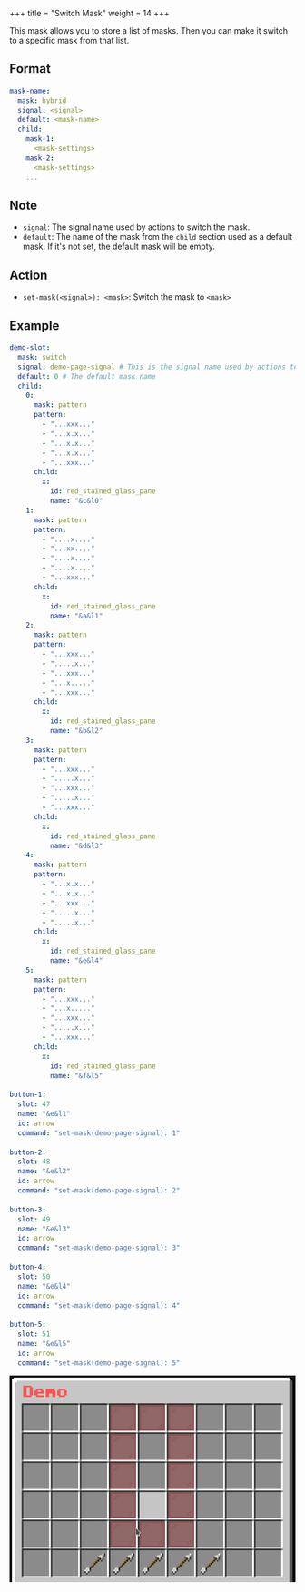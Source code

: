 +++
title = "Switch Mask"
weight = 14
+++

This mask allows you to store a list of masks. Then you can make it switch to a specific mask from that list.

## Format

```yaml
mask-name:
  mask: hybrid
  signal: <signal>
  default: <mask-name>
  child:
    mask-1:
      <mask-settings>
    mask-2:
      <mask-settings>
    ...
```

## Note

* `signal`: The signal name used by actions to switch the mask.
* `default`: The name of the mask from the `child` section used as a default mask. If it's not set, the default mask will be empty.

## Action

* `set-mask(<signal>): <mask>`: Switch the mask to `<mask>`

## Example

```yaml
demo-slot:
  mask: switch
  signal: demo-page-signal # This is the signal name used by actions to switch the mask.
  default: 0 # The default mask name
  child:
    0:
      mask: pattern
      pattern:
        - "...xxx..."
        - "...x.x..."
        - "...x.x..."
        - "...x.x..."
        - "...xxx..."
      child:
        x:
          id: red_stained_glass_pane
          name: "&c&l0"
    1:
      mask: pattern
      pattern:
        - "....x...."
        - "...xx...."
        - "....x...."
        - "....x...."
        - "...xxx..."
      child:
        x:
          id: red_stained_glass_pane
          name: "&a&l1"
    2:
      mask: pattern
      pattern:
        - "...xxx..."
        - ".....x..."
        - "...xxx..."
        - "...x....."
        - "...xxx..."
      child:
        x:
          id: red_stained_glass_pane
          name: "&b&l2"
    3:
      mask: pattern
      pattern:
        - "...xxx..."
        - ".....x..."
        - "...xxx..."
        - ".....x..."
        - "...xxx..."
      child:
        x:
          id: red_stained_glass_pane
          name: "&d&l3"
    4:
      mask: pattern
      pattern:
        - "...x.x..."
        - "...x.x..."
        - "...xxx..."
        - ".....x..."
        - ".....x..."
      child:
        x:
          id: red_stained_glass_pane
          name: "&e&l4"
    5:
      mask: pattern
      pattern:
        - "...xxx..."
        - "...x....."
        - "...xxx..."
        - ".....x..."
        - "...xxx..."
      child:
        x:
          id: red_stained_glass_pane
          name: "&f&l5"

button-1:
  slot: 47
  name: "&e&l1"
  id: arrow
  command: "set-mask(demo-page-signal): 1"

button-2:
  slot: 48
  name: "&e&l2"
  id: arrow
  command: "set-mask(demo-page-signal): 2"

button-3:
  slot: 49
  name: "&e&l3"
  id: arrow
  command: "set-mask(demo-page-signal): 3"

button-4:
  slot: 50
  name: "&e&l4"
  id: arrow
  command: "set-mask(demo-page-signal): 4"

button-5:
  slot: 51
  name: "&e&l5"
  id: arrow
  command: "set-mask(demo-page-signal): 5"
```

![Switch 1](switch-1.gif)
